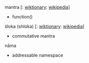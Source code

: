 mantra [: [wiktionary](https://en.wiktionary.org/wiki/mantra#English): [wikipedia](https://en.wikipedia.org/wiki/Mantra)]
* function()

śloka (shloka) [: [wiktionary](https://en.wiktionary.org/wiki/shloka#English): [wikipedia](https://en.wikipedia.org/wiki/Shloka)]
* commutative mantra

nāma
* addressable namespace
